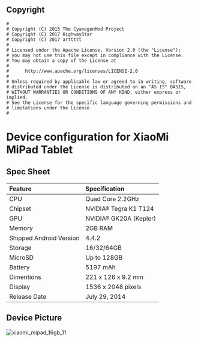## Copyright

```
#
# Copyright (C) 2015 The CyanogenMod Project
# Copyright (C) 2017 HighwayStar
# Copyright (C) 2017 arttttt
#
# Licensed under the Apache License, Version 2.0 (the "License");
# you may not use this file except in compliance with the License.
# You may obtain a copy of the License at
#
#      http://www.apache.org/licenses/LICENSE-2.0
#
# Unless required by applicable law or agreed to in writing, software
# distributed under the License is distributed on an "AS IS" BASIS,
# WITHOUT WARRANTIES OR CONDITIONS OF ANY KIND, either express or implied.
# See the License for the specific language governing permissions and
# limitations under the License.
#
```

# Device configuration for XiaoMi MiPad Tablet

## Spec Sheet
| Feature                 | Specification                     |
| :---------------------- | :-------------------------------- |
| CPU                     | Quad Core 2.2GHz                  |
| Chipset                 | NVIDIA® Tegra K1 T124             |
| GPU                     | NVIDIA® GK20A (Kepler)            |
| Memory                  | 2GB RAM                           |
| Shipped Android Version | 4.4.2                             |
| Storage                 | 16/32/64GB                           |
| MicroSD                 | Up to 128GB                       |
| Battery                 | 5197 mAh                          |
| Dimentions              | 221 x 126 x 9.2 mm                |
| Display                 | 1536 x 2048 pixels                |
| Release Date            | July 29, 2014                     |

## Device Picture
![xiaomi_mipad_16gb_11](https://user-images.githubusercontent.com/23432909/33086483-c4143a82-cef8-11e7-99ca-d0192987bc1f.jpg)
